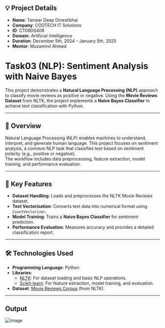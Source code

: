 ## 💡 Project Details

- **Name**: Tanwar Deep Dineshbhai  
- **Company**: CODTECH IT Solutions  
- **ID**: CT08DS408  
- **Domain**: Artificial Intelligence  
- **Duration**: December 5th, 2024 - January 5th, 2025  
- **Mentor**: Muzammil Ahmed  

# Task03 (NLP): Sentiment Analysis with Naive Bayes

This project demonstrates a **Natural Language Processing (NLP)** approach to classify movie reviews as positive or negative. Using the **Movie Reviews Dataset** from NLTK, the project implements a **Naive Bayes Classifier** to achieve text classification with Python.

---

## 📝 Overview

Natural Language Processing (NLP) enables machines to understand, interpret, and generate human language. This project focuses on sentiment analysis, a common NLP task that classifies text based on sentiment polarity (e.g., positive or negative).  
The workflow includes data preprocessing, feature extraction, model training, and performance evaluation.

---

## 🚀 Key Features

- **Dataset Handling**: Loads and preprocesses the NLTK Movie Reviews dataset.
- **Text Vectorization**: Converts text data into numerical format using `CountVectorizer`.
- **Model Training**: Trains a **Naive Bayes Classifier** for sentiment prediction.
- **Performance Evaluation**: Measures accuracy and provides a detailed classification report.

---

## 🛠️ Technologies Used

- **Programming Language**: Python  
- **Libraries**:  
  - [NLTK](https://www.nltk.org/): For dataset loading and basic NLP operations.  
  - [Scikit-learn](https://scikit-learn.org/): For feature extraction, model training, and evaluation.  
- **Dataset**: [Movie Reviews Corpus](https://www.nltk.org/nltk_data/) (from NLTK).  

---

## Output
![image](https://github.com/user-attachments/assets/29b8d70f-f8f4-41c9-90fc-d908afce0e40)


